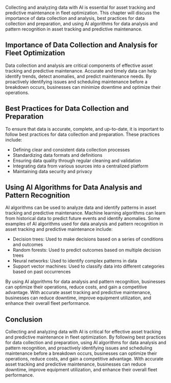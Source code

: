 

Collecting and analyzing data with AI is essential for asset tracking and predictive maintenance in fleet optimization. This chapter will discuss the importance of data collection and analysis, best practices for data collection and preparation, and using AI algorithms for data analysis and pattern recognition in asset tracking and predictive maintenance.

Importance of Data Collection and Analysis for Fleet Optimization
-----------------------------------------------------------------

Data collection and analysis are critical components of effective asset tracking and predictive maintenance. Accurate and timely data can help identify trends, detect anomalies, and predict maintenance needs. By proactively identifying issues and scheduling maintenance before a breakdown occurs, businesses can minimize downtime and optimize their operations.

Best Practices for Data Collection and Preparation
--------------------------------------------------

To ensure that data is accurate, complete, and up-to-date, it is important to follow best practices for data collection and preparation. These practices include:

* Defining clear and consistent data collection processes
* Standardizing data formats and definitions
* Ensuring data quality through regular cleaning and validation
* Integrating data from various sources into a centralized platform
* Maintaining data security and privacy

Using AI Algorithms for Data Analysis and Pattern Recognition
-------------------------------------------------------------

AI algorithms can be used to analyze data and identify patterns in asset tracking and predictive maintenance. Machine learning algorithms can learn from historical data to predict future events and identify anomalies. Some examples of AI algorithms used for data analysis and pattern recognition in asset tracking and predictive maintenance include:

* Decision trees: Used to make decisions based on a series of conditions and outcomes
* Random forests: Used to predict outcomes based on multiple decision trees
* Neural networks: Used to identify complex patterns in data
* Support vector machines: Used to classify data into different categories based on past occurrences

By using AI algorithms for data analysis and pattern recognition, businesses can optimize their operations, reduce costs, and gain a competitive advantage. With accurate asset tracking and predictive maintenance, businesses can reduce downtime, improve equipment utilization, and enhance their overall fleet performance.

Conclusion
----------

Collecting and analyzing data with AI is critical for effective asset tracking and predictive maintenance in fleet optimization. By following best practices for data collection and preparation, using AI algorithms for data analysis and pattern recognition, and proactively identifying issues and scheduling maintenance before a breakdown occurs, businesses can optimize their operations, reduce costs, and gain a competitive advantage. With accurate asset tracking and predictive maintenance, businesses can reduce downtime, improve equipment utilization, and enhance their overall fleet performance.
